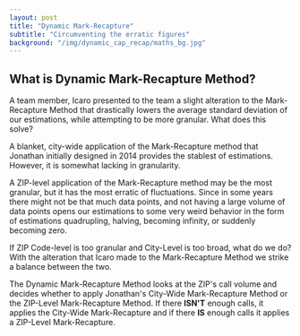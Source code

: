 ```yaml
---
layout: post
title: "Dynamic Mark-Recapture"
subtitle: "Circumventing the erratic figures"
background: "/img/dynamic_cap_recap/maths_bg.jpg"
---
```


## What is Dynamic Mark-Recapture Method?

A team member, Icaro presented to the team a slight alteration to the Mark-Recapture Method that drastically lowers the average standard deviation of our estimations, while attempting to be more granular. What does this solve?

A blanket, city-wide application of the Mark-Recapture method that Jonathan initially designed in 2014 provides the stablest of estimations. However, it is somewhat lacking in granularity.

A ZIP-level application of the Mark-Recapture method may be the most granular, but it has the most erratic of fluctuations. Since in some years there might not be that much data points, and not having a large volume of data points opens our estimations to some very weird behavior in the form of estimations quadrupling, halving, becoming infinity, or suddenly becoming zero.

If ZIP Code-level is too granular and City-Level is too broad, what do we do? With the alteration that Icaro made to the Mark-Recapture Method we strike a balance between the two.

The Dynamic Mark-Recapture Method looks at the ZIP's call volume and decides whether to apply Jonathan's City-Wide Mark-Recapture Method or the ZIP-Level Mark-Recapture Method. If there **ISN'T** enough calls, it applies the City-Wide Mark-Recapture and if there **IS** enough calls it applies a ZIP-Level Mark-Recapture.
